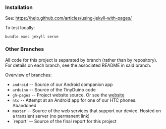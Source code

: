 ### Installation
See: https://help.github.com/articles/using-jekyll-with-pages/

To test locally: 
```
bundle exec jekyll serve
```

### Other Branches
All code for this project is separated by branch (rather than by repository).  
For details on each branch, see the associated README in said branch.

Overview of branches:
* `android` -- Source of our Android companion app
* `arduino` -- Source of the TinyDuino code
* `gh-pages` -- Project website source.  Or see the [website](http://kaysoky.github.io/PREvent/)
* `htc` -- Attempt at an Android app for one of our HTC phones.  Abandoned
* `master` -- Source of the web services that support our device.  Hosted on a transient server (no permanent link)
* `report' -- Source of the final report for this project
